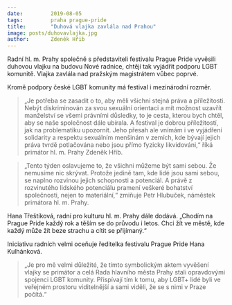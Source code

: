 ```yaml
---
date:         2019-08-05
tags:         praha prague-pride
title:        "Duhová vlajka zavlála nad Prahou"
image: posts/duhovavlajka.jpg
author:       Zdeněk Hřib
---
```


Radní hl. m. Prahy společně s představiteli festivalu Prague Pride vyvěsili duhovou vlajku na budovu Nové radnice, chtějí tak vyjádřit podporu LGBT komunitě. Vlajka zavlála nad pražským magistrátem vůbec poprvé. 

Kromě podpory české LGBT komunity má festival i mezinárodní rozměr. 

> „Je potřeba se zasadit o to, aby měli všichni stejná práva a příležitosti. Nebýt diskriminován za svou sexuální orientaci a mít možnost uzavřít manželství se všemi právními důsledky, to je cesta, kterou bych chtěl, aby se naše společnost dále ubírala. A festival je dobrou příležitostí, jak na problematiku upozornit. Jeho přesah ale vnímám i ve vyjádření solidarity a respektu sexuálním menšinám v zemích, kde bývají jejich práva tvrdě potlačována nebo jsou přímo fyzicky likvidováni,“ říká primátor hl. m. Prahy Zdeněk Hřib.

> „Tento týden oslavujeme to, že všichni můžeme být sami sebou. Že nemusíme nic skrývat. Protože jedině tam, kde lidé jsou sami sebou, se naplno rozvinou jejich schopnosti a potenciál. A právě z rozvinutého lidského potenciálu pramení veškeré bohatství společnosti, nejen to materiální,“ zmiňuje Petr Hlubuček, náměstek primátora hl. m. Prahy.

Hana Třeštíková, radní pro kulturu hl. m. Prahy dále dodává. „Chodím na Prague Pride každý rok a těším se do průvodu i letos. Chci žít ve městě, kde každý může žít beze strachu a cítit se přijímaný.“

Iniciativu radních velmi oceňuje ředitelka festivalu Prague Pride Hana Kulhánková. 

> „Je pro mě velmi důležité, že tímto symbolickým aktem vyvěšení vlajky se primátor a celá Rada hlavního města Prahy stali opravdovými spojenci LGBT komunity. Přispívají tím k tomu, aby LGBT+ lidé byli ve veřejném prostoru viditelnější a sami viděli, že se s nimi v Praze počítá.“
